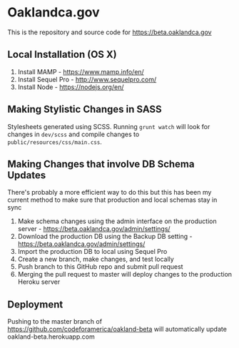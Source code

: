 # Oaklandca.gov

This is the repository and source code for https://beta.oaklandca.gov

## Local Installation (OS X)

1. Install MAMP - https://www.mamp.info/en/
2. Install Sequel Pro - http://www.sequelpro.com/
3. Install Node - https://nodejs.org/en/

## Making Stylistic Changes in SASS

Stylesheets generated using SCSS. Running `grunt watch` will look for changes in `dev/scss` and compile changes to `public/resources/css/main.css`.

## Making Changes that involve DB Schema Updates

There's probably a more efficient way to do this but this has been my current method to make sure that production and local schemas stay in sync

1. Make schema changes using the admin interface on the production server - https://beta.oaklandca.gov/admin/settings/
2. Download the production DB using the Backup DB setting - https://beta.oaklandca.gov/admin/settings/
3. Import the production DB to local using Sequel Pro
4. Create a new branch, make changes, and test locally
5. Push branch to this GitHub repo and submit pull request
6. Merging the pull request to master will deploy changes to the production Heroku server

## Deployment

Pushing to the master branch of https://github.com/codeforamerica/oakland-beta will automatically update oakland-beta.herokuapp.com
